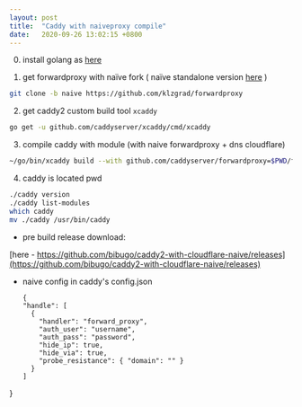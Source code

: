 ```yaml
---
layout: post
title:  "Caddy with naiveproxy compile"
date:   2020-09-26 13:02:15 +0800
---
```


0. install golang
as [here](https://www.geefire.eu.org/2020/09/20/install-golang-in-debian-10.html)



1. get forwardproxy with naïve fork ( naïve standalone version [here](https://github.com/klzgrad/naiveproxy) )
```bash
git clone -b naive https://github.com/klzgrad/forwardproxy
```


2. get caddy2 custom build tool `xcaddy`
```bash
go get -u github.com/caddyserver/xcaddy/cmd/xcaddy
```


3. compile caddy with module (with naive forwardproxy + dns cloudflare)
```bash
~/go/bin/xcaddy build --with github.com/caddyserver/forwardproxy=$PWD/forwardproxy --with github.com/caddy-dns/cloudflare
```


4. caddy is located pwd
```bash
./caddy version
./caddy list-modules
which caddy
mv ./caddy /usr/bin/caddy
```



* pre build release download:

[here - https://github.com/bibugo/caddy2-with-cloudflare-naive/releases](https://github.com/bibugo/caddy2-with-cloudflare-naive/releases)



* naive config in caddy's config.json
  ```
  {
  "handle": [
    {
      "handler": "forward_proxy",
      "auth_user": "username",
      "auth_pass": "password",
      "hide_ip": true,
      "hide_via": true,
      "probe_resistance": { "domain": "" }
    }
  ]
}
```
